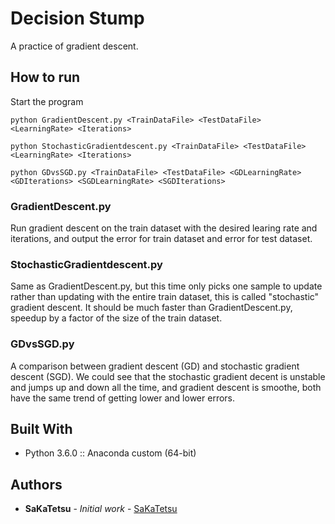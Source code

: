 # Decision Stump
A practice of gradient descent.

## How to run

Start the program
```
python GradientDescent.py <TrainDataFile> <TestDataFile> <LearningRate> <Iterations>
```
```
python StochasticGradientdescent.py <TrainDataFile> <TestDataFile> <LearningRate> <Iterations>
```
```
python GDvsSGD.py <TrainDataFile> <TestDataFile> <GDLearningRate> <GDIterations> <SGDLearningRate> <SGDIterations>
```

### GradientDescent.py

Run gradient descent on the train dataset with the desired learing rate and iterations, and output
the error for train dataset and error for test dataset.

### StochasticGradientdescent.py

Same as GradientDescent.py, but this time only picks one sample to update rather than updating with the entire train dataset, this is called "stochastic" gradient descent. It should be much faster than GradientDescent.py, speedup by a factor of the size of the train dataset.

### GDvsSGD.py

A comparison between gradient descent (GD) and stochastic gradient descent (SGD).
We could see that the stochastic gradient decent is unstable and jumps up and down all the time, and gradient descent is smoothe, both have the same trend of getting lower and lower errors.

## Built With

* Python 3.6.0 :: Anaconda custom (64-bit)

## Authors

* **SaKaTetsu** - *Initial work* - [SaKaTetsu](https://github.com/SaKaTetsu)